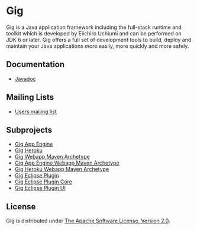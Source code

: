 Gig
===
Gig is a Java application framework including the full-stack runtime and toolkit 
which is developed by Eiichiro Uchiumi and can be performed on JDK 6 or later. 
Gig offers a full set of development tools to build, deploy and maintain your 
Java applications more easily, more quickly and more safely.

Documentation
-------------
* [Javadoc](http://apidocs.eiichiro.org/gig/)

Mailing Lists
-------------
* [Users mailing list](http://groups.google.com/group/gig-users)

Subprojects
-----------
* [Gig App Engine](https://github.com/eiichiro/gig-appengine)
* [Gig Heroku](https://github.com/eiichiro/gig-heroku)
* [Gig Webapp Maven Archetype](https://github.com/eiichiro/gig-archetype-webapp)
* [Gig App Engine Webapp Maven Archetype](https://github.com/eiichiro/gig-archetype-appengine)
* [Gig Heroku Webapp Maven Archetype](https://github.com/eiichiro/gig-archetype-heroku)
* [Gig Eclipse Plugin](https://github.com/eiichiro/org.eiichiro.gig)
* [Gig Eclipse Plugin Core](https://github.com/eiichiro/org.eiichiro.gig.eclipse.core)
* [Gig Eclipse Plugin UI](https://github.com/eiichiro/org.eiichiro.gig.eclipse.ui)

License
-------
Gig is distributed under [The Apache Software License, Version 2.0](http://www.apache.org/licenses/LICENSE-2.0).

